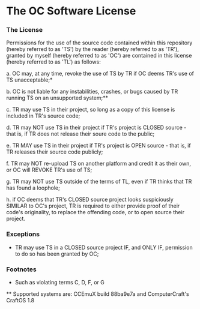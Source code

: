 # The OC Software License

### The License

Permissions for the use of the  source code contained within this repository (hereby referred to as 'TS') by the reader (hereby referred to as 'TR'), granted by myself (hereby referred to as 'OC')
are contained in this license (hereby referred to as 'TL') as follows:

a. OC may, at any time, revoke the use of TS by TR if OC deems TR's use of TS unacceptable;*

b. OC is not liable for any instabilities, crashes, or bugs caused by TR running TS on an unsupported system;**

c. TR may use TS in their project, so long as a copy of this license is included in TR's source code;

d. TR may NOT use TS in their project if TR's project is CLOSED source - that is, if TR does not release their soure code to the public;

e. TR MAY use TS in their project if TR's project is OPEN source - that is, if TR releases their source code publicly;

f. TR may NOT re-upload TS on another platform and credit it as their own, or OC will REVOKE TR's use of TS;

g. TR may NOT use TS outside of the terms of TL, even if TR thinks that TR has found a loophole;

h. if OC deems that TR's CLOSED source project looks suspiciously SIMILAR to OC's project, TR is required to either provide proof of their code's
originality, to replace the offending code, or to open source their project.

### Exceptions

- TR may use TS in a CLOSED source project IF, and ONLY IF, permission to do so has been granted by OC;

### Footnotes

* Such as violating terms C, D, F, or G

** Supported systems are: CCEmuX build 88ba9e7a and ComputerCraft's CraftOS 1.8
